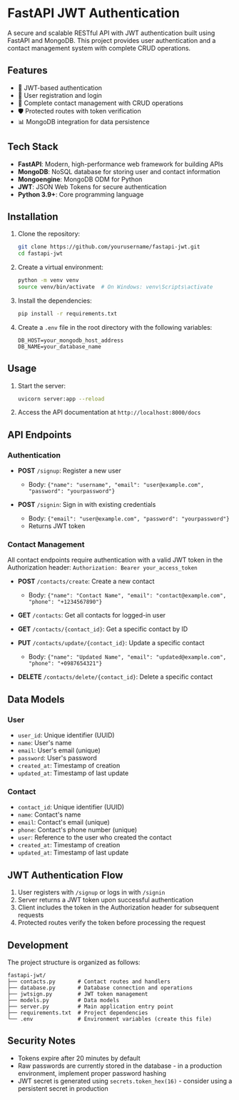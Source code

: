 # FastAPI JWT Authentication

A secure and scalable RESTful API with JWT authentication built using FastAPI and MongoDB. This project provides user authentication and a contact management system with complete CRUD operations.

## Features

- 🔐 JWT-based authentication 
- 👤 User registration and login
- 📝 Complete contact management with CRUD operations
- 🛡️ Protected routes with token verification
- 📊 MongoDB integration for data persistence

## Tech Stack

- **FastAPI**: Modern, high-performance web framework for building APIs
- **MongoDB**: NoSQL database for storing user and contact information
- **Mongoengine**: MongoDB ODM for Python
- **JWT**: JSON Web Tokens for secure authentication
- **Python 3.9+**: Core programming language

## Installation

1. Clone the repository:
   ```bash
   git clone https://github.com/yourusername/fastapi-jwt.git
   cd fastapi-jwt
   ```

2. Create a virtual environment:
   ```bash
   python -m venv venv
   source venv/bin/activate  # On Windows: venv\Scripts\activate
   ```

3. Install the dependencies:
   ```bash
   pip install -r requirements.txt
   ```

4. Create a `.env` file in the root directory with the following variables:
   ```
   DB_HOST=your_mongodb_host_address
   DB_NAME=your_database_name
   ```

## Usage

1. Start the server:
   ```bash
   uvicorn server:app --reload
   ```

2. Access the API documentation at `http://localhost:8000/docs`

## API Endpoints

### Authentication

- **POST** `/signup`: Register a new user
  - Body: `{"name": "username", "email": "user@example.com", "password": "yourpassword"}`

- **POST** `/signin`: Sign in with existing credentials
  - Body: `{"email": "user@example.com", "password": "yourpassword"}`
  - Returns JWT token

### Contact Management

All contact endpoints require authentication with a valid JWT token in the Authorization header:
`Authorization: Bearer your_access_token`

- **POST** `/contacts/create`: Create a new contact
  - Body: `{"name": "Contact Name", "email": "contact@example.com", "phone": "+1234567890"}`

- **GET** `/contacts`: Get all contacts for logged-in user

- **GET** `/contacts/{contact_id}`: Get a specific contact by ID

- **PUT** `/contacts/update/{contact_id}`: Update a specific contact
  - Body: `{"name": "Updated Name", "email": "updated@example.com", "phone": "+0987654321"}`

- **DELETE** `/contacts/delete/{contact_id}`: Delete a specific contact

## Data Models

### User
- `user_id`: Unique identifier (UUID)
- `name`: User's name
- `email`: User's email (unique)
- `password`: User's password
- `created_at`: Timestamp of creation
- `updated_at`: Timestamp of last update

### Contact
- `contact_id`: Unique identifier (UUID)
- `name`: Contact's name
- `email`: Contact's email (unique)
- `phone`: Contact's phone number (unique)
- `user`: Reference to the user who created the contact
- `created_at`: Timestamp of creation
- `updated_at`: Timestamp of last update

## JWT Authentication Flow

1. User registers with `/signup` or logs in with `/signin`
2. Server returns a JWT token upon successful authentication
3. Client includes the token in the Authorization header for subsequent requests
4. Protected routes verify the token before processing the request

## Development

The project structure is organized as follows:

```
fastapi-jwt/
├── contacts.py       # Contact routes and handlers
├── database.py       # Database connection and operations
├── jwtsign.py        # JWT token management
├── models.py         # Data models
├── server.py         # Main application entry point
├── requirements.txt  # Project dependencies
└── .env              # Environment variables (create this file)
```

## Security Notes

- Tokens expire after 20 minutes by default
- Raw passwords are currently stored in the database - in a production environment, implement proper password hashing
- JWT secret is generated using `secrets.token_hex(16)` - consider using a persistent secret in production
